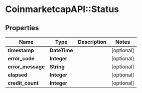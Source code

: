 # CoinmarketcapAPI::Status

## Properties
Name | Type | Description | Notes
------------ | ------------- | ------------- | -------------
**timestamp** | **DateTime** |  | [optional] 
**error_code** | **Integer** |  | [optional] 
**error_message** | **String** |  | [optional] 
**elapsed** | **Integer** |  | [optional] 
**credit_count** | **Integer** |  | [optional] 



